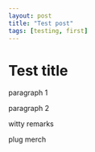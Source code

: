```yaml
---
layout: post
title: "Test post"
tags: [testing, first]
---
```


# Test title

paragraph 1

paragraph 2

witty remarks

plug merch

